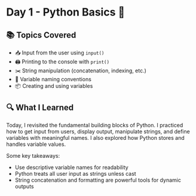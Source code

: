 # Day 1 - Python Basics 🚀

## 📚 Topics Covered
- 📥 Input from the user using `input()`
- 🖨️ Printing to the console with `print()`
- ✂️ String manipulation (concatenation, indexing, etc.)
- 📝 Variable naming conventions
- 📦 Creating and using variables

## 🔍 What I Learned
Today, I revisited the fundamental building blocks of Python. I practiced how to get input from users, display output, manipulate strings, and define variables with meaningful names. I also explored how Python stores and handles variable values.

Some key takeaways:
- Use descriptive variable names for readability
- Python treats all user input as strings unless cast
- String concatenation and formatting are powerful tools for dynamic outputs
